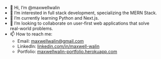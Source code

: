 - 👋 Hi, I’m @maxwellwalin
- 👀 I’m interested in full stack development, specializing the MERN Stack.
- 🌱 I’m currently learning Python and Next.js.
- 💞️ I’m looking to collaborate on user-first web applications that solve real-world problems.
- 📫 How to reach me: 
    - Email: maxwellwalin@gmail.com
    - LinkedIn: [linkedin.com/in/maxwell-walin](https://www.linkedin.com/in/maxwell-walin)
    - Portfolio: [maxwellwalin-portfolio.herokuapp.com](https://maxwellwalin-portfolio.herokuapp.com/)

<!---
maxwellwalin/maxwellwalin is a ✨ special ✨ repository because its `README.md` (this file) appears on your GitHub profile.
You can click the Preview link to take a look at your changes.
--->
